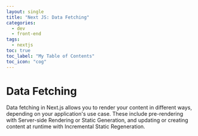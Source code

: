 ```yaml
---
layout: single
title: "Next JS: Data Fetching"
categories:
  - dev 
  - front-end
tags:
  - nextjs
toc: true
toc_label: "My Table of Contents"
toc_icon: "cog"
---
```


# Data Fetching

Data fetching in Next.js allows you to render your content in different ways, depending on your application's use case. 
These include pre-rendering with Server-side Rendering or Static Generation, and updating or creating content at runtime with Incremental Static Regeneration.
